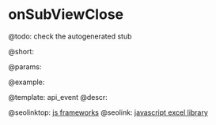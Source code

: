 onSubViewClose
=============

@todo:
	check the autogenerated stub

@short:
	

@params:

@example:


@template:	api_event
@descr:



@seolinktop: [js frameworks](https://webix.com)
@seolink: [javascript excel library](https://webix.com/widget/excel_viewer/)